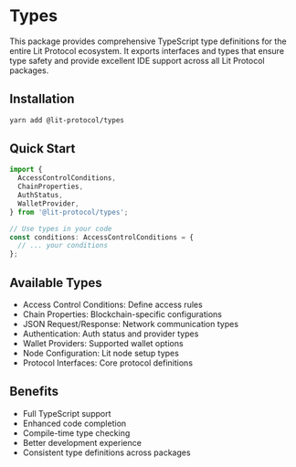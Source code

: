 # Types

This package provides comprehensive TypeScript type definitions for the entire Lit Protocol ecosystem. It exports interfaces and types that ensure type safety and provide excellent IDE support across all Lit Protocol packages.

## Installation

```bash
yarn add @lit-protocol/types
```

## Quick Start

```typescript
import {
  AccessControlConditions,
  ChainProperties,
  AuthStatus,
  WalletProvider,
} from '@lit-protocol/types';

// Use types in your code
const conditions: AccessControlConditions = {
  // ... your conditions
};
```

## Available Types

- Access Control Conditions: Define access rules
- Chain Properties: Blockchain-specific configurations
- JSON Request/Response: Network communication types
- Authentication: Auth status and provider types
- Wallet Providers: Supported wallet options
- Node Configuration: Lit node setup types
- Protocol Interfaces: Core protocol definitions

## Benefits

- Full TypeScript support
- Enhanced code completion
- Compile-time type checking
- Better development experience
- Consistent type definitions across packages
